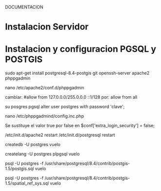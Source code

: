 DOCUMENTACION

Instalacion Servidor
====================

Instalacion y configuracion PGSQL y POSTGIS
===========================================

sudo apt-get install postgresql-8.4-postgis git openssh-server apache2 phppgadmin

nano /etc/apache2/conf.d/phppgadmin

cambiar: 
#allow from 127.0.0.0/255.0.0.0 ::1/128
por:
allow from all

su posgres
pgsql
alter user postgres with password 'clave';

nano /etc/phppgadmind/config.inc.php

Se sustituye el valor true por false en $conf['extra_login_security'] = false;

/etc/init.d/apache2 restart
/etc/init.d/postgresql restart


createdb -U postgres vuelo

createlang -U postgres plpgsql vuelo

psql -U postgres -f /usr/share/postgresql/8.4/contrib/postgis-1.5/postgis.sql vuelo

psql -U postgres -f /usr/share/postgresql/8.4/contrib/postgis-1.5/spatial_ref_sys.sql vuelo




